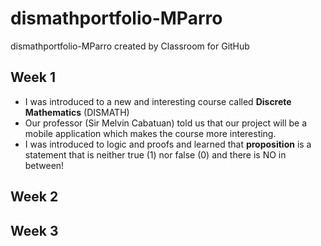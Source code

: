 # dismathportfolio-MParro
dismathportfolio-MParro created by Classroom for GitHub

## Week 1
- I was introduced to a new and interesting course called **Discrete Mathematics** (DISMATH)
- Our professor (Sir Melvin Cabatuan) told us that our project will be a mobile application which makes the course more interesting.
- I was introduced to logic and proofs and learned that **proposition** is a statement that is neither true (1) nor false (0) and there is NO in between!


## Week 2


## Week 3
